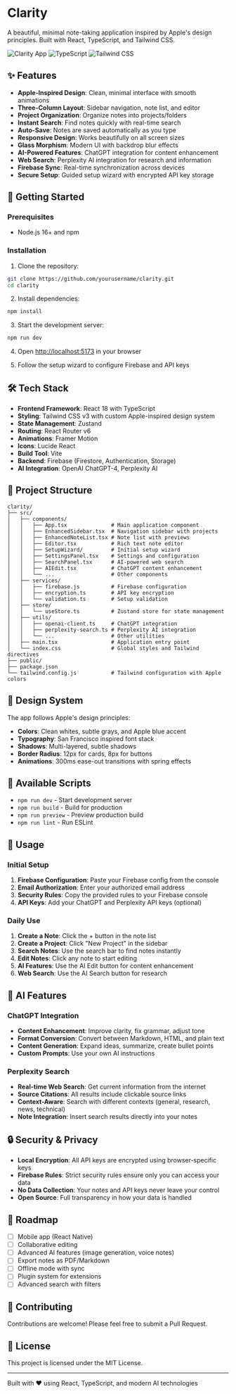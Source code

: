 # Clarity

A beautiful, minimal note-taking application inspired by Apple's design principles. Built with React, TypeScript, and Tailwind CSS.

![Clarity App](https://img.shields.io/badge/React-18.2.0-61DAFB?logo=react)
![TypeScript](https://img.shields.io/badge/TypeScript-5.2.2-3178C6?logo=typescript)
![Tailwind CSS](https://img.shields.io/badge/Tailwind%20CSS-3.3.6-06B6D4?logo=tailwindcss)

## ✨ Features

- **Apple-Inspired Design**: Clean, minimal interface with smooth animations
- **Three-Column Layout**: Sidebar navigation, note list, and editor
- **Project Organization**: Organize notes into projects/folders
- **Instant Search**: Find notes quickly with real-time search
- **Auto-Save**: Notes are saved automatically as you type
- **Responsive Design**: Works beautifully on all screen sizes
- **Glass Morphism**: Modern UI with backdrop blur effects
- **AI-Powered Features**: ChatGPT integration for content enhancement
- **Web Search**: Perplexity AI integration for research and information
- **Firebase Sync**: Real-time synchronization across devices
- **Secure Setup**: Guided setup wizard with encrypted API key storage

## 🚀 Getting Started

### Prerequisites

- Node.js 16+ and npm

### Installation

1. Clone the repository:
```bash
git clone https://github.com/yourusername/clarity.git
cd clarity
```

2. Install dependencies:
```bash
npm install
```

3. Start the development server:
```bash
npm run dev
```

4. Open [http://localhost:5173](http://localhost:5173) in your browser

5. Follow the setup wizard to configure Firebase and API keys

## 🛠️ Tech Stack

- **Frontend Framework**: React 18 with TypeScript
- **Styling**: Tailwind CSS v3 with custom Apple-inspired design system
- **State Management**: Zustand
- **Routing**: React Router v6
- **Animations**: Framer Motion
- **Icons**: Lucide React
- **Build Tool**: Vite
- **Backend**: Firebase (Firestore, Authentication, Storage)
- **AI Integration**: OpenAI ChatGPT-4, Perplexity AI

## 📁 Project Structure

```
clarity/
├── src/
│   ├── components/
│   │   ├── App.tsx              # Main application component
│   │   ├── EnhancedSidebar.tsx  # Navigation sidebar with projects
│   │   ├── EnhancedNoteList.tsx # Note list with previews
│   │   ├── Editor.tsx           # Rich text note editor
│   │   ├── SetupWizard/         # Initial setup wizard
│   │   ├── SettingsPanel.tsx    # Settings and configuration
│   │   ├── SearchPanel.tsx      # AI-powered web search
│   │   ├── AIEdit.tsx           # ChatGPT content enhancement
│   │   └── ...                  # Other components
│   ├── services/
│   │   ├── firebase.js          # Firebase configuration
│   │   ├── encryption.ts        # API key encryption
│   │   └── validation.ts        # Setup validation
│   ├── store/
│   │   └── useStore.ts          # Zustand store for state management
│   ├── utils/
│   │   ├── openai-client.ts     # ChatGPT integration
│   │   ├── perplexity-search.ts # Perplexity AI integration
│   │   └── ...                  # Other utilities
│   ├── main.tsx                 # Application entry point
│   └── index.css                # Global styles and Tailwind directives
├── public/
├── package.json
└── tailwind.config.js           # Tailwind configuration with Apple colors
```

## 🎨 Design System

The app follows Apple's design principles:

- **Colors**: Clean whites, subtle grays, and Apple blue accent
- **Typography**: San Francisco inspired font stack
- **Shadows**: Multi-layered, subtle shadows
- **Border Radius**: 12px for cards, 8px for buttons
- **Animations**: 300ms ease-out transitions with spring effects

## 🔧 Available Scripts

- `npm run dev` - Start development server
- `npm run build` - Build for production
- `npm run preview` - Preview production build
- `npm run lint` - Run ESLint

## 📝 Usage

### Initial Setup
1. **Firebase Configuration**: Paste your Firebase config from the console
2. **Email Authorization**: Enter your authorized email address
3. **Security Rules**: Copy the provided rules to your Firebase console
4. **API Keys**: Add your ChatGPT and Perplexity API keys (optional)

### Daily Use
1. **Create a Note**: Click the + button in the note list
2. **Create a Project**: Click "New Project" in the sidebar
3. **Search Notes**: Use the search bar to find notes instantly
4. **Edit Notes**: Click any note to start editing
5. **AI Features**: Use the AI Edit button for content enhancement
6. **Web Search**: Use the AI Search button for research

## 🤖 AI Features

### ChatGPT Integration
- **Content Enhancement**: Improve clarity, fix grammar, adjust tone
- **Format Conversion**: Convert between Markdown, HTML, and plain text
- **Content Generation**: Expand ideas, summarize, create bullet points
- **Custom Prompts**: Use your own AI instructions

### Perplexity Search
- **Real-time Web Search**: Get current information from the internet
- **Source Citations**: All results include clickable source links
- **Context-Aware**: Search with different contexts (general, research, news, technical)
- **Note Integration**: Insert search results directly into your notes

## 🔒 Security & Privacy

- **Local Encryption**: All API keys are encrypted using browser-specific keys
- **Firebase Rules**: Strict security rules ensure only you can access your data
- **No Data Collection**: Your notes and API keys never leave your control
- **Open Source**: Full transparency in how your data is handled

## 🚧 Roadmap

- [ ] Mobile app (React Native)
- [ ] Collaborative editing
- [ ] Advanced AI features (image generation, voice notes)
- [ ] Export notes as PDF/Markdown
- [ ] Offline mode with sync
- [ ] Plugin system for extensions
- [ ] Advanced search with filters

## 🤝 Contributing

Contributions are welcome! Please feel free to submit a Pull Request.

## 📄 License

This project is licensed under the MIT License.

---

Built with ❤️ using React, TypeScript, and modern AI technologies 